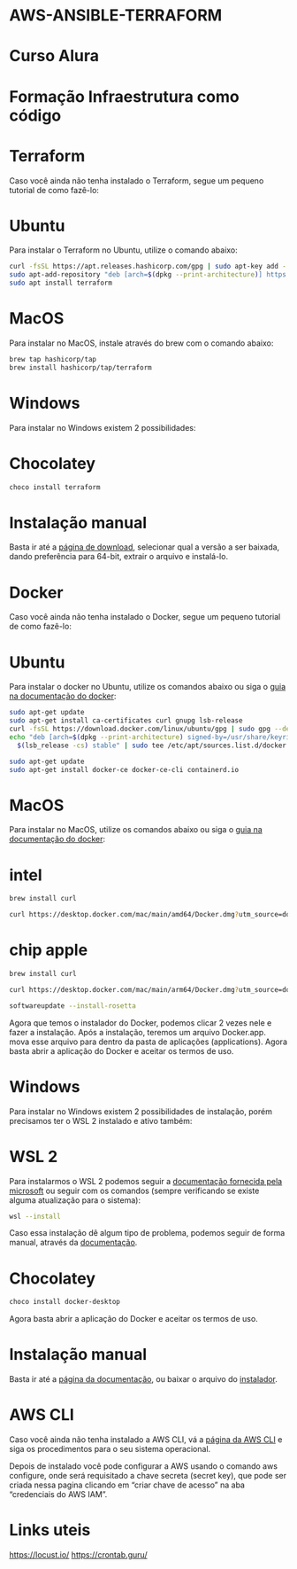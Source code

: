 # AWS-ANSIBLE-TERRAFORM

# Curso Alura 

# Formação Infraestrutura como código

# Terraform

Caso você ainda não tenha instalado o Terraform, segue um pequeno tutorial de como fazê-lo:

# Ubuntu

Para instalar o Terraform no Ubuntu, utilize o comando abaixo:
```sh
curl -fsSL https://apt.releases.hashicorp.com/gpg | sudo apt-key add -
sudo apt-add-repository "deb [arch=$(dpkg --print-architecture)] https://apt.releases.hashicorp.com $(lsb_release -cs) main"
sudo apt install terraform
```
# MacOS

Para instalar no MacOS, instale através do brew com o comando abaixo:
```sh
brew tap hashicorp/tap
brew install hashicorp/tap/terraform
```
# Windows

Para instalar no Windows existem 2 possibilidades:

# Chocolatey
```sh
choco install terraform
```
# Instalação manual

Basta ir até a [página de download](https://www.terraform.io/downloads.html), selecionar qual a versão a ser baixada, dando preferência para 64-bit, extrair o arquivo e instalá-lo.

# Docker

Caso você ainda não tenha instalado o Docker, segue um pequeno tutorial de como fazê-lo:

# Ubuntu

Para instalar o docker no Ubuntu, utilize os comandos abaixo ou siga o [guia na documentação do docker](https://docs.docker.com/engine/install/ubuntu/):
```sh
sudo apt-get update
sudo apt-get install ca-certificates curl gnupg lsb-release
curl -fsSL https://download.docker.com/linux/ubuntu/gpg | sudo gpg --dearmor -o /usr/share/keyrings/docker-archive-keyring.gpg
echo "deb [arch=$(dpkg --print-architecture) signed-by=/usr/share/keyrings/docker-archive-keyring.gpg] https://download.docker.com/linux/ubuntu \
  $(lsb_release -cs) stable" | sudo tee /etc/apt/sources.list.d/docker.list > /dev/null

sudo apt-get update
sudo apt-get install docker-ce docker-ce-cli containerd.io
```
# MacOS

Para instalar no MacOS, utilize os comandos abaixo ou siga o [guia na documentação do docker](https://docs.docker.com/desktop/mac/install/):

# intel
```sh
brew install curl

curl https://desktop.docker.com/mac/main/amd64/Docker.dmg?utm_source=docker&utm_medium=webreferral&utm_campaign=docs-driven-download-mac-amd64 --output Docker.dmgCOPIAR CÓDIGO
```
# chip apple
```sh
brew install curl

curl https://desktop.docker.com/mac/main/arm64/Docker.dmg?utm_source=docker&utm_medium=webreferral&utm_campaign=docs-driven-download-mac-arm64 --output Docker.dmg

softwareupdate --install-rosetta
```
Agora que temos o instalador do Docker, podemos clicar 2 vezes nele e fazer a instalação. Após a instalação, teremos um arquivo Docker.app. mova esse arquivo para dentro da pasta de aplicações (applications). Agora basta abrir a aplicação do Docker e aceitar os termos de uso.

# Windows

Para instalar no Windows existem 2 possibilidades de instalação, porém precisamos ter o WSL 2 instalado e ativo também:

# WSL 2

Para instalarmos o WSL 2 podemos seguir a [documentação fornecida pela microsoft](https://docs.microsoft.com/pt-br/windows/wsl/install) ou seguir com os comandos (sempre verificando se existe alguma atualização para o sistema):
```sh
wsl --install
```
Caso essa instalação dê algum tipo de problema, podemos seguir de forma manual, através da [documentação](https://docs.microsoft.com/pt-br/windows/wsl/install-manual#step-3---enable-virtual-machine-feature).

# Chocolatey
```sh
choco install docker-desktop
```
Agora basta abrir a aplicação do Docker e aceitar os termos de uso.

# Instalação manual

Basta ir até a [página da documentação](https://docs.docker.com/desktop/windows/install/), ou baixar o arquivo do [instalador](https://desktop.docker.com/win/main/amd64/Docker%20Desktop%20Installer.exe).

# AWS CLI

Caso você ainda não tenha instalado a AWS CLI, vá a [página da AWS CLI](https://docs.aws.amazon.com/pt_br/cli/latest/userguide/install-cliv2.html) e siga os procedimentos para o seu sistema operacional.

Depois de instalado você pode configurar a AWS usando o comando aws configure, onde será requisitado a chave secreta (secret key), que pode ser criada nessa pagina clicando em “criar chave de acesso” na aba “credenciais do AWS IAM”.

# Links uteis

https://locust.io/
https://crontab.guru/
